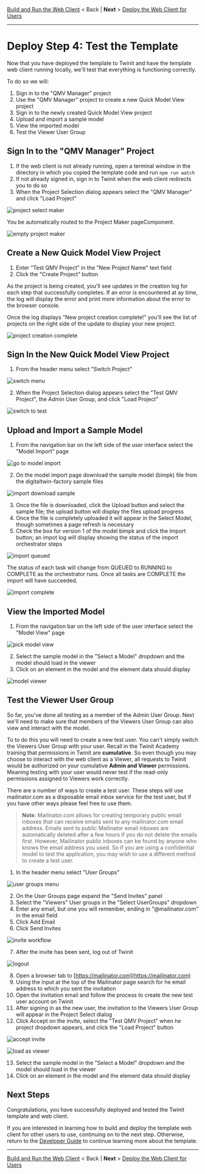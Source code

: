 [Build and Run the Web Client](./d3-webclient.md) < Back | **Next** > [Deploy the Web Client for Users](./d5-deploy-to-cloud.md)

---

# Deploy Step 4: Test the Template

Now that you have deployed the template to Twinit and have the template web client running locally, we'll test that everything is functioning correctly.

To do so we will:

1. Sign in to the "QMV Manager" project
2. Use the "QMV Manager" project to create a new Quick Model View project
3. Sign in to the newly created Quick Model View project
4. Upload and import a sample model
5. View the imported model
6. Test the Viewer User Group

## Sign In to the "QMV Manager" Project

1. If the web client is not already running, open a terminal window in the directory in which you copied the template code and run ```npm run watch```
2. If not already signed in, sign in to Twinit when the web client redirects you to do so
3. When the Project Selection dialog appears select the "QMV Manager" and click "Load Project"

![project select maker](../../img/project-select-maker.jpg)

You be automatically routed to the Project Maker pageComponent.

![empty project maker](../../img/proj-maker-empty.jpg)

## Create a New Quick Model View Project

1. Enter "Test QMV Project" in the "New Project Name" text field
2. Click the "Create Project" button

As the project is being created, you'll see updates in the creation log for each step that successfully completes. If an error is encountered at ay time, the log will display the error and print more information about the error to the browser console.

Once the log displays "New project creation complete!" you'll see the list of projects on the right side of the update to display your new project.

![project creation complete](../../img/project-maker-test.jpg)



## Sign In the New Quick Model View Project

1. From the header menu select "Switch Project"

![switch menu](../../img/switch-project-menu.jpg)

2. When the Project Selection dialog appears select the "Test QMV Project", the Admin User Group, and click "Load Project"

![switch to test](../../img/switch-test-proj.jpg)

## Upload and Import a Sample Model

1. From the navigation bar on the left side of the user interface select the "Model Import" page

![go to model import](../../img/pick-model-import.jpg)

2. On the model import page download the sample model (bimpk) file from the digitaltwin-factory sample files

![import download sample](../../img/import-download-sample.jpg)

3. Once the file is downloaded, click the Upload button and select the sample file; the upload button will display the files upload progress
4. Once the file is completely uploaded it will appear in the Select Model, though sometimes a page refresh is necessary
5. Check the box for version 1 of the model bimpk and click the Import button; an impot log will display showing the status of the import orchestrator steps

![import queued](../../img/import-queued.jpg)

The status of each task will change from QUEUED to RUNNING to COMPLETE as the orchestrator runs. Once all tasks are COMPLETE the import will have succeeded.

![import complete](../../img/import-complete.jpg)

## View the Imported Model

1. From the navigation bar on the left side of the user interface select the "Model View" page

![pick model view](../../img/pick-model-view.jpg)

2. Select the sample model in the "Select a Model" dropdown and the model should load in the viewer
3. Click on an element in the model and the element data should display

![model viewer](../../img/model-view.jpg)

##  Test the Viewer User Group

So far, you've done all testing as a member of the Admin User Group. Next we'll need to make sure that members of the Viewers User Group can also view and interact with the model.

To to do this you will need to create a new test user. You can't simply switch the Viewers User Group with your user. Recall in the Twinit Academy training that permissions in Twinit are **cumulative**. So even though you may choose to interact with the web client as a Viewer, all requests to Twinit would be authorized on your cumulative **Admin and Viewer** permissions. Meaning testing with your user would never test if the read-only permissions assigned to Viewers work correctly.

There are a number of ways to create a test user. These steps will use mailinator.com as a disposable email inbox service for the test user, but if you have other ways please feel free to use them.

> **Note**: Mailinator.com allows for creating temporary public email inboxes that can receive emails sent to any mailinator.com email address. Emails sent to public Mailinator email inboxes are automatically deleted after a few hours if you do not delete the emails first. However, Mailinator public inboxes can be found by anyone who knows the email address you used. So if you are using a confidential model to test the application, you may wish to use a different method to create a test user.

1. In the header menu select "User Groups"

![user groups menu](../../img/click-user-groups.jpg)

2. On the User Groups page expand the "Send Invites" panel
3. Select the "Viewers" User groups in the "Select UserGroups" dropdown
4. Enter any email, but one you will remember, ending in "@mailinator.com" in the email field
5. Click Add Email
6. Click Send Invites

![invite workflow](../../img/invite-workflow.jpg)

7. After the invite has been sent, log out of Twinit

![logout](../../img/logout.jpg)

8. Open a browser tab to [https://mailinator.com](https://mailinator.com)
9. Using the input at the top of the Mailinator page search for he email address to which you sent the invitation
10. Open the invitation email and follow the process to create the new test user account on Twinit
11. After signing in as the new user, the invitation to the Viewers User Group will appear in the Project Select dialog
12. Click Accept on the invite, select the "Test QMV Project" when he project dropdown appears, and click the "Load Project" button

![accept invite](../../img/accept-invite.jpg)

![load as viewer](../../img/load-as-viewer.jpg)

13. Select the sample model in the "Select a Model" dropdown and the model should load in the viewer
14. Click on an element in the model and the element data should display

## Next Steps

Congratulations, you have successfully deployed and tested the Twinit template and web client.

If you are interested in learning how to build and deploy the template web client for other users to use, continuing on to the next step. Otherwise, return to the [Developer Guide](../README.md) to continue learning more about the template.

---
[Build and Run the Web Client](./d3-webclient.md) < Back | **Next** > [Deploy the Web Client for Users](./d5-deploy-to-cloud.md)